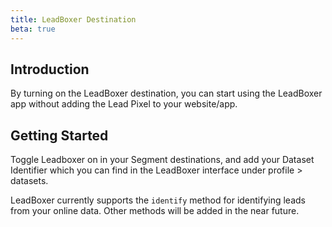 ```yaml
---
title: LeadBoxer Destination
beta: true
---
```


## Introduction

By turning on the LeadBoxer destination, you can start using the LeadBoxer app without adding the Lead Pixel to your website/app.

## Getting Started


Toggle Leadboxer on in your Segment destinations, and add your Dataset Identifier which you can find in the LeadBoxer interface under profile > datasets.

LeadBoxer currently supports the `identify` method for identifying leads from your online data. Other methods will be added in the near future.
